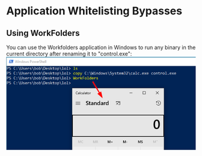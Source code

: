 # Application Whitelisting Bypasses
## Using WorkFolders
You can use the Workfolders application in Windows to run any binary in the current directory after renaming it to "control.exe":
![](screenshot.png)

